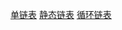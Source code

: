 [单链表](https://github.com/JelixLi/basic_algorithm/blob/main/LinkList.cpp)
[静态链表](https://github.com/JelixLi/basic_algorithm/blob/main/StaticLinkList.cpp)
[循环链表](https://github.com/JelixLi/basic_algorithm/blob/main/CircularLinkList.cpp)

